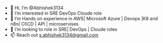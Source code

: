 - 👋 Hi, I’m @Abhishek3134
- 👀 I’m interested in SRE DevOps Cloude role
- 🌱 I’m Hands on experience in AWS| Microsoft Azure | Devops |K8 and n8n| CI\CD | API | microservises
- 💞️ I’m looking to role in SRE| DevOps | Cloude roles
- 📫 Reach out s.abhishek3134@gmail.com

<!---
Abhishek3134/Abhishek3134 is a ✨ special ✨ repository because its `README.md` (this file) appears on your GitHub profile.
You can click the Preview link to take a look at your changes.
--->
